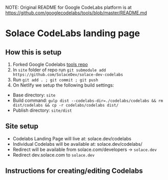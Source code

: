 NOTE: Original README for Google CodeLabs platform is at https://github.com/googlecodelabs/tools/blob/master/README.md

# Solace CodeLabs landing page
## How this is setup
1. Forked Google Codelabs [tools repo](https://github.com/googlecodelabs/tools/)
2. In `site` folder of repo run `git submodule add https://github.com/SolaceDev/solace-dev-codelabs`
3. Run `git add . ; git commit ; git push`
4. On Netlify we setup the following build settings:
  * Base directory: `site`
  * Build command: `gulp dist --codelabs-dir=./codelabs/codelabs && rm dist/codelabs && cp -r codelabs/codelabs dist/`
  * Publish directory: `site/dist`

## Site setup
- Codelabs Landing Page will live at: solace.dev/codelabs  
- Individual Codelabs will be available at: solace.dev/codelabs/<codelab-id> 
- Redirect will be available from solace.com/developers -> `solace.dev`
- Redirect dev.solace.com to `solace.dev`

## Instructions for creating/editing Codelabs
